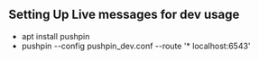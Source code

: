 ## Setting Up Live messages for dev usage

- apt install pushpin
- pushpin --config pushpin_dev.conf --route '* localhost:6543'
